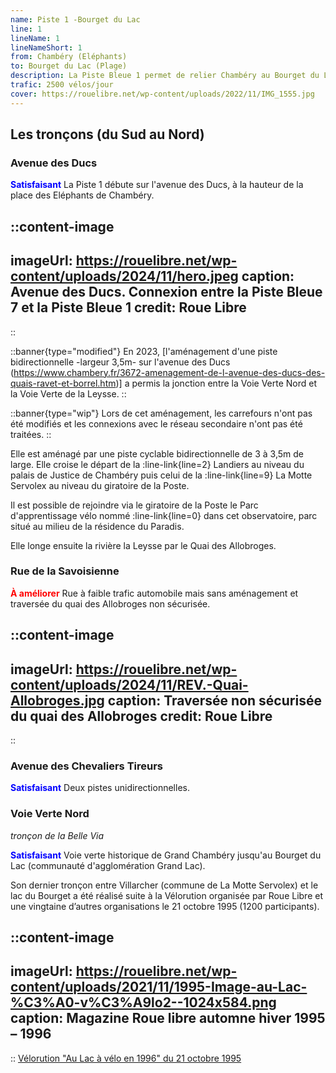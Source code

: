 ```yaml
---
name: Piste 1 -Bourget du Lac
line: 1
lineName: 1
lineNameShort: 1
from: Chambéry (Eléphants)
to: Bourget du Lac (Plage)
description: La Piste Bleue 1 permet de relier Chambéry au Bourget du Lac par la voie verte Nord - Belle Via (ex V63). Cette ligne a la particularité d'accueillir le trafic vélo le plus élevé d'agglomération au niveau du compteur du palais de justice de Chambéry.
trafic: 2500 vélos/jour
cover: https://rouelibre.net/wp-content/uploads/2022/11/IMG_1555.jpg
---
```


## Les tronçons (du Sud au Nord)

### Avenue des Ducs

<span style="color:blue;font-weight:bold">Satisfaisant</span> La Piste 1 débute sur l'avenue des Ducs, à la hauteur de la place des Eléphants de Chambéry.

::content-image
---
imageUrl: https://rouelibre.net/wp-content/uploads/2024/11/hero.jpeg
caption: Avenue des Ducs. Connexion entre la Piste Bleue 7 et la Piste Bleue 1
credit: Roue Libre
---
::

::banner{type="modified"}
En 2023, [l'aménagement d'une piste bidirectionnelle -largeur 3,5m- sur l'avenue des Ducs (https://www.chambery.fr/3672-amenagement-de-l-avenue-des-ducs-des-quais-ravet-et-borrel.htm)] a permis la jonction entre la Voie Verte Nord et la Voie Verte de la Leysse.
::

::banner{type="wip"}
Lors de cet aménagement, les carrefours n'ont pas été modifiés et les connexions avec le réseau secondaire n'ont pas été traitées.
::


Elle est aménagé par une piste cyclable bidirectionnelle de 3 à 3,5m de large. Elle croise le départ de la :line-link{line=2} Landiers au niveau du palais de Justice de Chambéry puis celui de la :line-link{line=9} La Motte Servolex au niveau du giratoire de la Poste.

Il est possible de rejoindre via le giratoire de la Poste le Parc d'apprentissage vélo nommé :line-link{line=0} dans cet observatoire, parc situé au milieu de la résidence du Paradis. 

Elle longe ensuite la rivière la Leysse par le Quai des Allobroges.

### Rue de la Savoisienne

<span style="color:red;font-weight:bold">À améliorer</span> Rue à faible trafic automobile mais sans aménagement et traversée du quai des Allobroges non sécurisée.

::content-image
---
imageUrl: https://rouelibre.net/wp-content/uploads/2024/11/REV.-Quai-Allobroges.jpg
caption: Traversée non sécurisée du quai des Allobroges
credit: Roue Libre
---
::

### Avenue des Chevaliers Tireurs
<span style="color:blue;font-weight:bold">Satisfaisant</span> Deux pistes unidirectionnelles.

### Voie Verte Nord
*tronçon de la Belle Via*

<span style="color:blue;font-weight:bold">Satisfaisant</span> Voie verte historique de Grand Chambéry jusqu'au Bourget du Lac (communauté d'agglomération Grand Lac).

Son dernier tronçon entre Villarcher (commune de La Motte Servolex) et le lac du Bourget a été réalisé suite à la Vélorution organisée par Roue Libre et une vingtaine d’autres organisations le 21 octobre 1995 (1200 participants). 

::content-image
---
imageUrl: https://rouelibre.net/wp-content/uploads/2021/11/1995-Image-au-Lac-%C3%A0-v%C3%A9lo2--1024x584.png
caption: Magazine Roue libre automne hiver 1995 – 1996
---
::
[Vélorution "Au Lac à vélo en 1996" du 21 octobre 1995](https://rouelibre.net/2021/08/04/21-octobre-1995-velorution-au-lac-a-velo-en-96/)